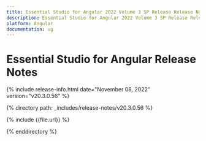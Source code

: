 ```yaml
---
title: Essential Studio for Angular 2022 Volume 3 SP Release Release Notes  
description: Essential Studio for Angular 2022 Volume 3 SP Release Release Notes  
platform: Angular
documentation: ug
---
```


# Essential Studio for Angular  Release Notes  

{% include release-info.html date="November 08, 2022"  version="v20.3.0.56" %} 

{% directory path: _includes/release-notes/v20.3.0.56 %}

{% include {{file.url}} %}

{% enddirectory %}